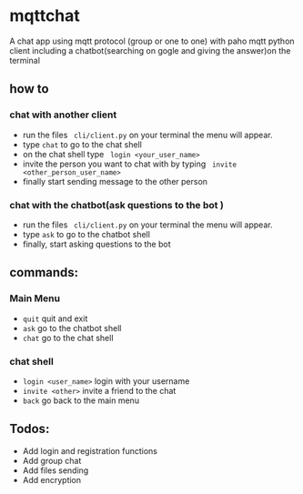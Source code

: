 # mqttchat
A chat app using mqtt protocol (group or one to one) with paho mqtt python client
including a chatbot(searching on gogle and giving the answer)on the terminal

## how to 
### chat  with another client
  * run the files ``` cli/client.py``` on your terminal the menu will appear.
  * type ```chat``` to go to the chat shell 
  * on the chat shell type  ``` login <your_user_name>```
  * invite the person you want to chat with by typing ``` invite <other_person_user_name>```
  * finally start sending message to the other person


### chat with the chatbot(ask questions to the bot )
 * run the files ``` cli/client.py``` on your terminal the menu will appear.
 * type ```ask``` to go to the chatbot shell
 * finally, start asking questions to the bot



## commands:
### Main Menu
  * ```quit```  quit and exit
  * ```ask```  go to the chatbot shell
  * ```chat```  go to the chat shell
### chat shell
   * ```login <user_name>``` login with your username
   * ```invite <other>``` invite a friend to the chat
   * ```back``` go back to the main menu

  
  
## Todos:
 * Add login and registration functions
 * Add group chat
 * Add files sending
 * Add encryption